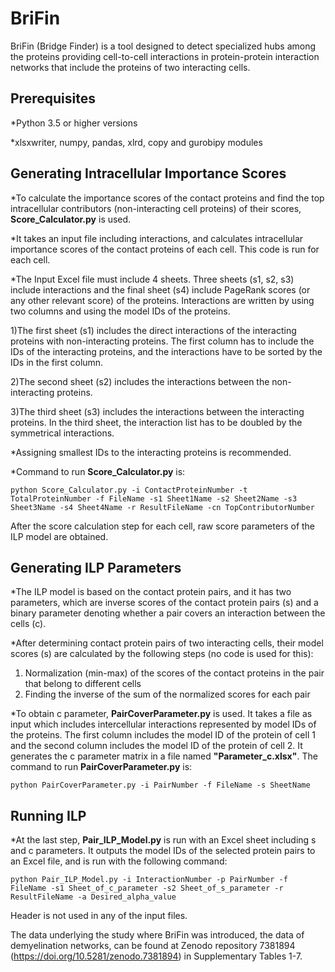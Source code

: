 # BriFin

BriFin (Bridge Finder) is a tool designed to detect specialized hubs among the proteins providing cell-to-cell interactions in protein-protein interaction networks that include the proteins of two interacting cells.

Prerequisites
---
*Python 3.5 or higher versions

*xlsxwriter, numpy, pandas, xlrd, copy and gurobipy modules 

Generating Intracellular Importance Scores
---
*To calculate the importance scores of the contact proteins and find the top intracellular contributors (non-interacting cell proteins) of their scores, **Score_Calculator.py** is used. 

*It takes an input file including interactions, and calculates intracellular importance scores of the contact proteins of each cell. This code is run for each cell. 

*The Input Excel file must include 4 sheets. Three sheets (s1, s2, s3) include interactions and the final sheet (s4) include PageRank scores (or any other relevant score) of the proteins. Interactions are written by using two columns and using the model IDs of the proteins. 

1)The first sheet (s1) includes the direct interactions of the interacting proteins with non-interacting proteins.   The first column has to include the IDs of the interacting proteins, and the interactions have to be sorted by the IDs in the first column.

2)The second sheet (s2) includes the interactions between the non-interacting proteins. 

3)The third sheet (s3) includes the interactions between the interacting proteins. In the third sheet, the interaction list has to be doubled by the symmetrical interactions. 

*Assigning smallest IDs to the interacting proteins is recommended. 

*Command to run **Score_Calculator.py** is:

`python Score_Calculator.py -i ContactProteinNumber -t TotalProteinNumber -f FileName -s1 Sheet1Name -s2 Sheet2Name -s3 Sheet3Name -s4 Sheet4Name -r ResultFileName -cn TopContributorNumber`

After the score calculation step for each cell, raw score parameters of the ILP model are obtained. 

Generating ILP Parameters
---

*The ILP model is based on the contact protein pairs, and it has two parameters, which are inverse scores of the contact protein pairs (s) and a binary parameter denoting whether a pair covers an interaction between the cells (c).

*After determining contact protein pairs of two interacting cells, their model scores (s) are calculated by the following steps (no code is used for this):
1) Normalization (min-max) of the scores of the contact proteins in the pair that belong to different cells 
2) Finding the inverse of the sum of the normalized scores for each pair

*To obtain c parameter, **PairCoverParameter.py** is used. It takes a file as input which includes intercellular interactions represented by model IDs of the proteins. The first column includes the model ID of the protein of cell 1 and the second column includes the model ID of the protein of cell 2. It generates the c parameter matrix in a file named **"Parameter_c.xlsx"**. The command to run **PairCoverParameter.py** is:

`python PairCoverParameter.py -i PairNumber -f FileName -s SheetName`

Running ILP
---

*At the last step, **Pair_ILP_Model.py** is run with an Excel sheet including s and c parameters. It outputs the model IDs of the selected protein pairs to an Excel file, and is run with the following command:

`python Pair_ILP_Model.py -i InteractionNumber -p PairNumber -f FileName -s1 Sheet_of_c_parameter -s2 Sheet_of_s_parameter -r ResultFileName -a Desired_alpha_value`

Header is not used in any of the input files.

The data underlying the study where BriFin was introduced, the data of demyelination networks, can be found at Zenodo repository 7381894 (https://doi.org/10.5281/zenodo.7381894) in Supplementary Tables 1-7.
